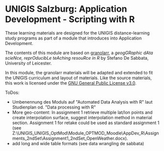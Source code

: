 # UNIGIS Salzburg: Application Development - Scripting with R

These learning materials are designed for the UNIGIS distance-learning study programs as part of a module that introduces into Application Development. 

The contents of this module are based on [granolarr](https://sdesabbata.github.io/granolarr/), a *geogGRaphic dAta scieNce, reprOducibLe teAching resouRce in R* by Stefano De Sabbata, University of Leicester. 

In this module, the granolarr materials will be adapted and extended to fit the UNIGIS curriculum and layout of materials. Like the source materials, this work is licensed under the [GNU General Public License v3.0](https://www.gnu.org/licenses/gpl-3.0.html).


ToDos:

* Umbenennung des Moduls auf "Automated Data Analysis with R" laut Studienplan od. "Data processing with R"
* More geo-content: In assignment 1 retrieve multiple lat/lon points and create interpolation surface, suggest interpolation method in material section. Assignment 1 for retake could be used as standard assignment 1 (see Z:\UNIGIS\_UNIGIS_OptMod\Module_OPTMOD_Moodle\AppDev_R\Assignments_2ndSet\Assignment1_2ndSet_OpenWeather.docx).
* add long and wide table formats (see data wrangling de sabbata)

